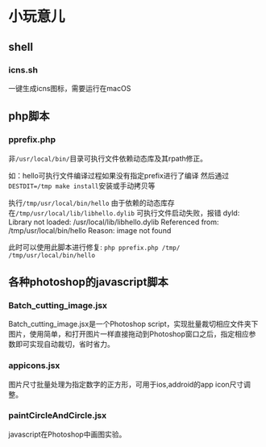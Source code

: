 # 小玩意儿

## shell

### icns.sh

一键生成icns图标，需要运行在macOS

## php脚本

### pprefix.php

非`/usr/local/bin/`目录可执行文件依赖动态库及其rpath修正。

如：hello可执行文件编译过程如果没有指定prefix进行了编译
   然后通过`DESTDIT=/tmp make install`安装或手动拷贝等

   执行`/tmp/usr/local/bin/hello`
   由于依赖的动态库存在`/tmp/usr/local/lib/libhello.dylib`
   可执行文件启动失败，报错
dyld: Library not loaded: /usr/local/lib/libhello.dylib
   Referenced from: /tmp/usr/local/bin/hello
   Reason: image not found

此时可以使用此脚本进行修复:
   `php pprefix.php /tmp/ /tmp/usr/local/bin/hello`

## 各种photoshop的javascript脚本

### Batch_cutting_image.jsx

Batch_cutting_image.jsx是一个Photoshop script，实现批量裁切相应文件夹下图片，使用简单，和打开图片一样直接拖动到Photoshop窗口之后，指定相应参数即可实现自动裁切，省时省力。

### appicons.jsx

图片尺寸批量处理为指定数字的正方形，可用于ios,addroid的app icon尺寸调整。

### paintCircleAndCircle.jsx

javascript在Photoshop中画图实验。